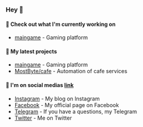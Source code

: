### Hey 👋

#### 👷 Check out what I'm currently working on
- [maingame](https://github.com/Dorsone/maingame) - Gaming platform

#### 🌱 My latest projects
- [maingame](https://github.com/Dorsone/maingame) - Gaming platform
- [MostByte/cafe](https://github.com/mostbyte/cafe) - Automation of cafe services

#### 📜 I'm on social medias  [link](https://linktr.ee/dustmurodov)
- [Instagram](https://www.instagram.com/_dorsone/) - My blog on Instagram
- [Facebook](https://www.facebook.com/dorsonee) - My official page on Facebook
- [Telegram](https://t.me/dorsonee) -  If you have a questions, my Telegram
- [Twitter](https://twitter.com/dorsonee) - Me on Twitter
